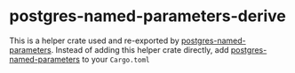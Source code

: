 # postgres-named-parameters-derive

This is a helper crate used and re-exported by
[postgres-named-parameters](https://crates.io/crates/postgres-named-parameters/).
Instead of adding this helper crate directly, add
[postgres-named-parameters](https://crates.io/crates/postgres-named-parameters/)
to your `Cargo.toml`